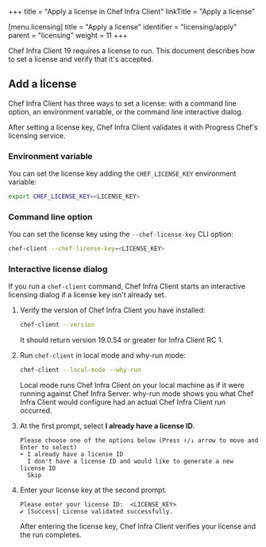+++
title = "Apply a license in Chef Infra Client"
linkTitle = "Apply a license"

[menu.licensing]
title = "Apply a license"
identifier = "licensing/apply"
parent = "licensing"
weight = 11
+++

Chef Infra Client 19 requires a license to run. This document describes how to set a license and verify that it's accepted.

## Add a license

Chef Infra Client has three ways to set a license: with a command line option, an environment variable, or the command line interactive dialog.

After setting a license key, Chef Infra Client validates it with Progress Chef's licensing service.

### Environment variable

You can set the license key adding the `CHEF_LICENSE_KEY` environment variable:

```sh
export CHEF_LICENSE_KEY=<LICENSE_KEY>
```

### Command line option

You can set the license key using the `--chef-license-key` CLI option:

```sh
chef-client --chef-license-key=<LICENSE_KEY>
```

### Interactive license dialog

If you run a `chef-client` command, Chef Infra Client starts an interactive licensing dialog if a license key isn't already set.

1. Verify the version of Chef Infra Client you have installed:

    ```sh
    chef-client --version
    ```

    It should return version 19.0.54 or greater for Infra Client RC 1.

1. Run `chef-client` in local mode and why-run mode:

    ```sh
    chef-client --local-mode --why-run
    ```

    Local mode runs Chef Infra Client on your local machine as if it were running against Chef Infra Server. why-run mode shows you what Chef Infra Client would configure had an actual Chef Infra Client run occurred.

1. At the first prompt, select **I already have a license ID**.

    ```text
    Please choose one of the options below (Press ↑/↓ arrow to move and Enter to select)
    ‣ I already have a license ID
      I don't have a license ID and would like to generate a new license ID
      Skip
    ```

1. Enter your license key at the second prompt.

    ```text
    Please enter your license ID:  <LICENSE_KEY>
    ✔ [Success] License validated successfully.
    ```

    After entering the license key, Chef Infra Client verifies your license and the run completes.
